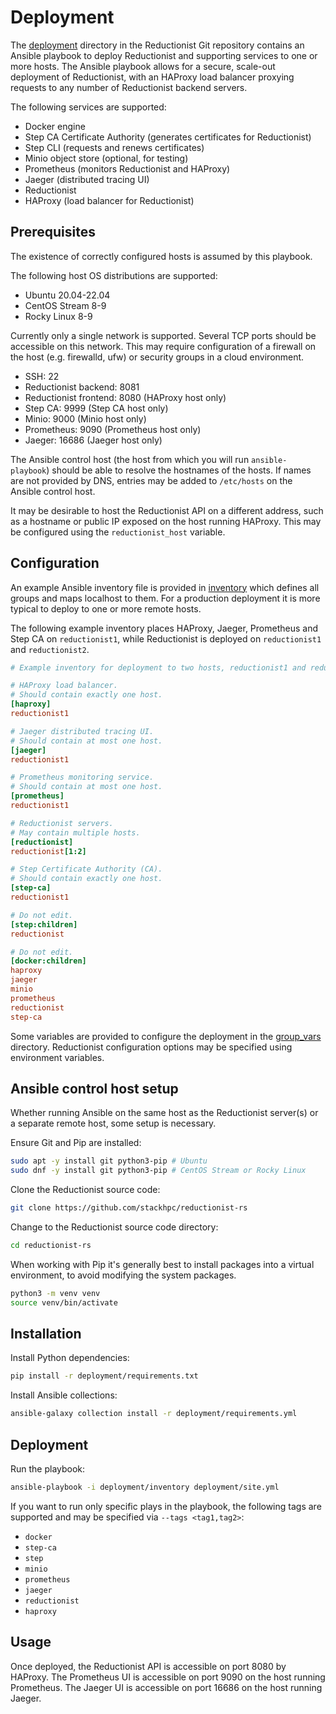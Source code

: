 # Deployment

The [deployment](https://github.com/stackhpc/reductionist-rs/tree/main/deployment) directory in the Reductionist Git repository contains an Ansible playbook to deploy Reductionist and supporting services to one or more hosts.
The Ansible playbook allows for a secure, scale-out deployment of Reductionist, with an HAProxy load balancer proxying requests to any number of Reductionist backend servers.

The following services are supported:

* Docker engine
* Step CA Certificate Authority (generates certificates for Reductionist)
* Step CLI (requests and renews certificates)
* Minio object store (optional, for testing)
* Prometheus (monitors Reductionist and HAProxy)
* Jaeger (distributed tracing UI)
* Reductionist
* HAProxy (load balancer for Reductionist)

## Prerequisites

The existence of correctly configured hosts is assumed by this playbook.

The following host OS distributions are supported:

* Ubuntu 20.04-22.04
* CentOS Stream 8-9
* Rocky Linux 8-9

Currently only a single network is supported.
Several TCP ports should be accessible on this network.
This may require configuration of a firewall on the host (e.g. firewalld, ufw) or security groups in a cloud environment.

* SSH: 22
* Reductionist backend: 8081
* Reductionist frontend: 8080 (HAProxy host only)
* Step CA: 9999 (Step CA host only)
* Minio: 9000 (Minio host only)
* Prometheus: 9090 (Prometheus host only)
* Jaeger: 16686 (Jaeger host only)

The Ansible control host (the host from which you will run `ansible-playbook`) should be able to resolve the hostnames of the hosts.
If names are not provided by DNS, entries may be added to `/etc/hosts` on the Ansible control host.

It may be desirable to host the Reductionist API on a different address, such as a hostname or public IP exposed on the host running HAProxy.
This may be configured using the `reductionist_host` variable.

## Configuration

An example Ansible inventory file is provided in [inventory](https://github.com/stackhpc/reductionist-rs/blob/main/deployment/inventory) which defines all groups and maps localhost to them. For a production deployment it is more typical to deploy to one or more remote hosts.

The following example inventory places HAProxy, Jaeger, Prometheus and Step CA on `reductionist1`, while Reductionist is deployed on `reductionist1` and `reductionist2`.

```ini
# Example inventory for deployment to two hosts, reductionist1 and reductionist2.

# HAProxy load balancer.
# Should contain exactly one host.
[haproxy]
reductionist1

# Jaeger distributed tracing UI.
# Should contain at most one host.
[jaeger]
reductionist1

# Prometheus monitoring service.
# Should contain at most one host.
[prometheus]
reductionist1

# Reductionist servers.
# May contain multiple hosts.
[reductionist]
reductionist[1:2]

# Step Certificate Authority (CA).
# Should contain exactly one host.
[step-ca]
reductionist1

# Do not edit.
[step:children]
reductionist

# Do not edit.
[docker:children]
haproxy
jaeger
minio
prometheus
reductionist
step-ca
```

Some variables are provided to configure the deployment in the [group_vars](https://github.com/stackhpc/reductionist-rs/tree/main/deployment/group_vars) directory. Reductionist configuration options may be specified using environment variables.

## Ansible control host setup

Whether running Ansible on the same host as the Reductionist server(s) or a separate remote host, some setup is necessary.

Ensure Git and Pip are installed:
```sh
sudo apt -y install git python3-pip # Ubuntu
sudo dnf -y install git python3-pip # CentOS Stream or Rocky Linux
```

Clone the Reductionist source code:
```sh
git clone https://github.com/stackhpc/reductionist-rs
```

Change to the Reductionist source code directory:
```sh
cd reductionist-rs
```

When working with Pip it's generally best to install packages into a virtual environment, to avoid modifying the system packages.
```sh
python3 -m venv venv
source venv/bin/activate
```

## Installation

Install Python dependencies:
```sh
pip install -r deployment/requirements.txt
```

Install Ansible collections:
```sh
ansible-galaxy collection install -r deployment/requirements.yml
```

## Deployment

Run the playbook:
```sh
ansible-playbook -i deployment/inventory deployment/site.yml
```

If you want to run only specific plays in the playbook, the following tags are supported and may be specified via `--tags <tag1,tag2>`:

* `docker`
* `step-ca`
* `step`
* `minio`
* `prometheus`
* `jaeger`
* `reductionist`
* `haproxy`

## Usage

Once deployed, the Reductionist API is accessible on port 8080 by HAProxy. The Prometheus UI is accessible on port 9090 on the host running Prometheus. The Jaeger UI is accessible on port 16686 on the host running Jaeger.
